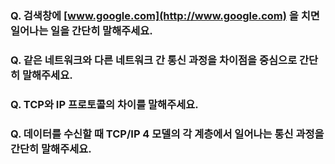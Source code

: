 
### Q. 검색창에 [www.google.com](http://www.google.com) 을 치면 일어나는 일을 간단히 말해주세요.


### Q. 같은 네트워크와 다른 네트워크 간 통신 과정을 차이점을 중심으로 간단히 말해주세요.


### Q. TCP와 IP 프로토콜의 차이를 말해주세요.


### Q. 데이터를 수신할 때 TCP/IP 4 모델의 각 계층에서 일어나는 통신 과정을 간단히 말해주세요.
